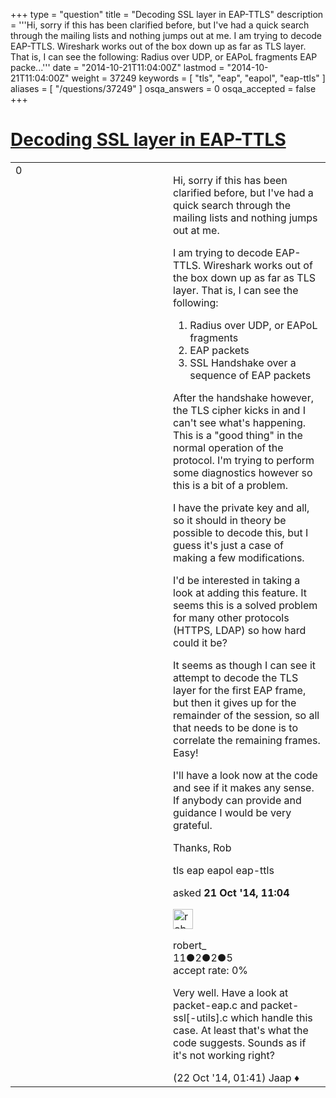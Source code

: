 +++
type = "question"
title = "Decoding SSL layer in EAP-TTLS"
description = '''Hi, sorry if this has been clarified before, but I&#x27;ve had a quick search through the mailing lists and nothing jumps out at me. I am trying to decode EAP-TTLS. Wireshark works out of the box down up as far as TLS layer. That is, I can see the following:  Radius over UDP, or EAPoL fragments EAP packe...'''
date = "2014-10-21T11:04:00Z"
lastmod = "2014-10-21T11:04:00Z"
weight = 37249
keywords = [ "tls", "eap", "eapol", "eap-ttls" ]
aliases = [ "/questions/37249" ]
osqa_answers = 0
osqa_accepted = false
+++

<div class="headNormal">

# [Decoding SSL layer in EAP-TTLS](/questions/37249/decoding-ssl-layer-in-eap-ttls)

</div>

<div id="main-body">

<div id="askform">

<table id="question-table" style="width:100%;"><colgroup><col style="width: 50%" /><col style="width: 50%" /></colgroup><tbody><tr class="odd"><td style="width: 30px; vertical-align: top"><div class="vote-buttons"><div id="post-37249-score" class="post-score" title="current number of votes">0</div><div id="favorite-count" class="favorite-count"></div></div></td><td><div id="item-right"><div class="question-body"><p>Hi, sorry if this has been clarified before, but I've had a quick search through the mailing lists and nothing jumps out at me.</p><p>I am trying to decode EAP-TTLS. Wireshark works out of the box down up as far as TLS layer. That is, I can see the following:</p><ol><li>Radius over UDP, or EAPoL fragments</li><li>EAP packets</li><li>SSL Handshake over a sequence of EAP packets</li></ol><p>After the handshake however, the TLS cipher kicks in and I can't see what's happening. This is a "good thing" in the normal operation of the protocol. I'm trying to perform some diagnostics however so this is a bit of a problem.</p><p>I have the private key and all, so it should in theory be possible to decode this, but I guess it's just a case of making a few modifications.</p><p>I'd be interested in taking a look at adding this feature. It seems this is a solved problem for many other protocols (HTTPS, LDAP) so how hard could it be?</p><p>It seems as though I can see it attempt to decode the TLS layer for the first EAP frame, but then it gives up for the remainder of the session, so all that needs to be done is to correlate the remaining frames. Easy!</p><p>I'll have a look now at the code and see if it makes any sense. If anybody can provide and guidance I would be very grateful.</p><p>Thanks, Rob</p></div><div id="question-tags" class="tags-container tags">tls eap eapol eap-ttls</div><div id="question-controls" class="post-controls"></div><div class="post-update-info-container"><div class="post-update-info post-update-info-user"><p>asked <strong>21 Oct '14, 11:04</strong></p><img src="https://secure.gravatar.com/avatar/b2244263c61892ddd4d2b4d6b4786e6a?s=32&amp;d=identicon&amp;r=g" class="gravatar" width="32" height="32" alt="robert_&#39;s gravatar image" /><p>robert_<br />
<span class="score" title="11 reputation points">11</span><span title="2 badges"><span class="badge1">●</span><span class="badgecount">2</span></span><span title="2 badges"><span class="silver">●</span><span class="badgecount">2</span></span><span title="5 badges"><span class="bronze">●</span><span class="badgecount">5</span></span><br />
<span class="accept_rate" title="Rate of the user&#39;s accepted answers">accept rate:</span> <span title="robert_ has no accepted answers">0%</span></p></div></div><div id="comments-container-37249" class="comments-container"><span id="37262"></span><div id="comment-37262" class="comment"><div id="post-37262-score" class="comment-score"></div><div class="comment-text"><p>Very well. Have a look at packet-eap.c and packet-ssl[-utils].c which handle this case. At least that's what the code suggests. Sounds as if it's not working right?</p></div><div id="comment-37262-info" class="comment-info"><span class="comment-age">(22 Oct '14, 01:41)</span> Jaap ♦</div></div></div><div id="comment-tools-37249" class="comment-tools"></div><div class="clear"></div><div id="comment-37249-form-container" class="comment-form-container"></div><div class="clear"></div></div></td></tr></tbody></table>

</div>

</div>

